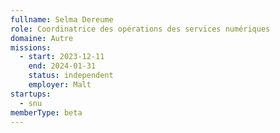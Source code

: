 ```yaml
---
fullname: Selma Dereume 
role: Coordinatrice des opérations des services numériques 
domaine: Autre
missions:
  - start: 2023-12-11
    end: 2024-01-31
    status: independent
    employer: Malt
startups:
  - snu
memberType: beta
---
```


